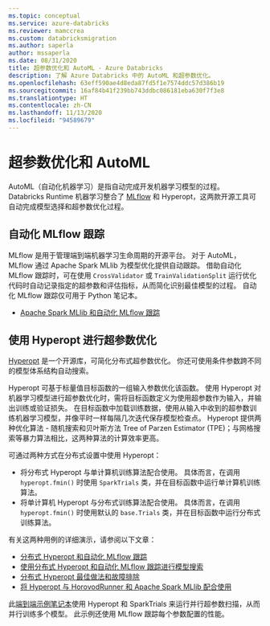 ```yaml
---
ms.topic: conceptual
ms.service: azure-databricks
ms.reviewer: mamccrea
ms.custom: databricksmigration
ms.author: saperla
author: mssaperla
ms.date: 08/31/2020
title: 超参数优化和 AutoML - Azure Databricks
description: 了解 Azure Databricks 中的 AutoML 和超参数优化。
ms.openlocfilehash: 63eff590ae4d8eda87fd5f1e7574ddc57d386b19
ms.sourcegitcommit: 16af84b41f239bb743ddbc086181eba630f7f3e8
ms.translationtype: HT
ms.contentlocale: zh-CN
ms.lasthandoff: 11/13/2020
ms.locfileid: "94589679"
---
```

# <a name="hyperparameter-tuning-and-automl"></a>超参数优化和 AutoML

AutoML（自动化机器学习）是指自动完成开发机器学习模型的过程。
Databricks Runtime 机器学习整合了 [MLflow](../../mlflow/index.md#mlflow-guide) 和 Hyperopt，这两款开源工具可自动完成模型选择和超参数优化过程。

## <a name="automated-mlflow-tracking"></a>自动化 MLflow 跟踪

MLflow 是用于管理端到端机器学习生命周期的开源平台。
对于 AutoML，MLflow 通过 Apache Spark MLlib 为模型优化提供自动跟踪。 借助自动化 MLflow 跟踪时，可在使用 `CrossValidator` 或 `TrainValidationSplit` 运行优化代码时自动记录指定的超参数和评估指标，从而简化识别最佳模型的过程。
自动化 MLflow 跟踪仅可用于 Python 笔记本。

* [Apache Spark MLlib 和自动化 MLflow 跟踪](mllib-mlflow-integration.md)

## <a name="hyperparameter-tuning-with-hyperopt"></a><a id="hyperopt-overview"> </a><a id="hyperparameter-tuning-with-hyperopt"> </a>使用 Hyperopt 进行超参数优化

[Hyperopt](https://github.com/hyperopt/hyperopt) 是一个开源库，可简化分布式超参数优化。 你还可使用条件参数跨不同的模型体系结构自动搜索。

Hyperopt 可基于标量值目标函数的一组输入参数优化该函数。 使用 Hyperopt 对机器学习模型进行超参数优化时，需将目标函数定义为使用超参数作为输入，并输出训练或验证损失。 在目标函数中加载训练数据，使用从输入中收到的超参数训练机器学习模型，并像平时一样每隔几次迭代保存模型检查点。 Hyperopt 提供两种优化算法 - 随机搜索和贝叶斯方法 Tree of Parzen Estimator (TPE)；与网格搜索等暴力算法相比，这两种算法的计算效率更高。

可通过两种方式在分布式设置中使用 Hyperopt：

* 将分布式 Hyperopt 与单计算机训练算法配合使用。 具体而言，在调用 `hyperopt.fmin()` 时使用 `SparkTrials` 类，并在目标函数中运行单计算机训练算法。
* 将单计算机 Hyperopt 与分布式训练算法配合使用。 具体而言，在调用 `hyperopt.fmin()` 时使用默认的 `base.Trials` 类，并在目标函数中运行分布式训练算法。

有关这两种用例的详细演示，请参阅以下文章：

* [分布式 Hyperopt 和自动化 MLflow 跟踪](hyperopt-spark-mlflow-integration.md)
* [使用分布式 Hyperopt 和自动化 MLflow 跟踪进行模型搜索](hyperopt-model-selection.md)
* [分布式 Hyperopt 最佳做法和故障排除](hyperopt-best-practices.md)
* [将 Hyperopt 与 HorovodRunner 和 Apache Spark MLlib 配合使用](hyperopt-distributed-ml.md)

此[端到端示例笔记本](../../mlflow/end-to-end-example.md)使用 Hyperopt 和 SparkTrials 来运行并行超参数扫描，从而并行训练多个模型。 此示例还使用 MLflow 跟踪每个参数配置的性能。
